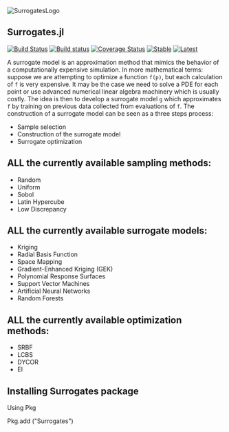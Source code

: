 ![SurrogatesLogo](docs/src/images/Surrogates.png)
## Surrogates.jl

[![Build Status](https://travis-ci.org/JuliaDiffEq/Surrogates.jl.svg?branch=master)](https://travis-ci.org/JuliaDiffEq/Surrogates.jl)
[![Build status](https://ci.appveyor.com/api/projects/status/fl7hr18apc7lt4of?svg=true)](https://ci.appveyor.com/project/ludoro/surrogates-jl)
[![Coverage Status](https://coveralls.io/repos/github/JuliaDiffEq/Surrogates.jl/badge.svg)](https://coveralls.io/github/JuliaDiffEq/Surrogates.jl)
[![Stable](https://img.shields.io/badge/docs-stable-blue.svg)](http://surrogates.juliadiffeq.org/stable/)
[![Latest](https://img.shields.io/badge/docs-latest-blue.svg)](http://surrogates.juliadiffeq.org/latest/)

A surrogate model is an approximation method that mimics the behavior of a computationally
expensive simulation. In more mathematical terms: suppose we are attempting to optimize a function
`f(p)`, but each calculation of `f` is very expensive. It may be the case we need to solve a PDE for each point or use advanced numerical linear algebra machinery which is usually costly. The idea is then to develop a surrogate model `g` which approximates `f` by training on previous data collected from evaluations of `f`.
The construction of a surrogate model can be seen as a three steps process:
- Sample selection
- Construction of the surrogate model
- Surrogate optimization

## ALL the currently available sampling methods: 

- Random
- Uniform 
- Sobol
- Latin Hypercube
- Low Discrepancy 

## ALL the currently available surrogate models: 

- Kriging
- Radial Basis Function
- Space Mapping
- Gradient-Enhanced Kriging (GEK)
- Polynomial Response Surfaces
- Support Vector Machines
- Artificial Neural Networks 
- Random Forests

## ALL the currently available optimization methods: 

- SRBF
- LCBS 
- DYCOR
- EI

## Installing Surrogates package

Using Pkg

Pkg.add ("Surrogates")
